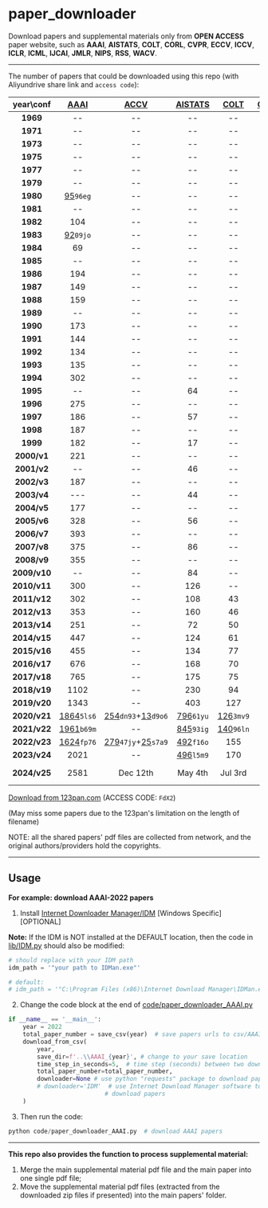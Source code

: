 # paper_downloader

Download papers and supplemental materials only from **OPEN ACCESS** paper 
website, such as **AAAI**, **AISTATS**, **COLT**, **CORL**, **CVPR**, **ECCV**, 
**ICCV**, **ICLR**, **ICML**, **IJCAI**, **JMLR**, **NIPS**, 
**RSS**, **WACV**.   

---

The number of papers that could be downloaded using this repo (with Aliyundrive share link and `access code`):



<sub>
<sup>

|  year\conf   | [AAAI](https://www.aaai.org/Library/AAAI/aaai-library.php) |                                [ACCV](https://openaccess.thecvf.com/ACCV2020)                                |          [AISTATS](https://www.aistats.org/)           |      [COLT](http://learningtheory.org/colt2020/)       | [CORL](https://www.corl.org/) |                                  [CVPR](http://openaccess.thecvf.com/menu.py)                                  |         [ECCV](https://www.ecva.net/papers.php)         |                                  [ICCV](http://openaccess.thecvf.com/menu.py)                                  |                    [ICLR](https://iclr.cc/)                    |                [ICML](https://icml.cc/)                 |            [IJCAI](https://www.ijcai.org/)             | [JMLR](http://www.jmlr.org/) |                [NIPS ](https://nips.cc/)                | [RSS](https://www.roboticsproceedings.org/index.html) |                                     [WACV](http://wacv2021.thecvf.com/)                                      |
|:------------:|:----------------------------------------------------------:|:------------------------------------------------------------------------------------------------------------:|:------------------------------------------------------:|:------------------------------------------------------:|:-----------------------------:|:--------------------------------------------------------------------------------------------------------------:|:-------------------------------------------------------:|:--------------------------------------------------------------------------------------------------------------:|:--------------------------------------------------------------:|:-------------------------------------------------------:|:------------------------------------------------------:|:----------------------------:|:-------------------------------------------------------:|:-----------------------------------------------------:|:------------------------------------------------------------------------------------------------------------:|
|   **1969**   |                             --                             |                                                      --                                                      |                           --                           |                           --                           |              --               |                                                       --                                                       |                           --                            |                                                       --                                                       |                               --                               |                           --                            |                           64                           |              --              |                           --                            |                          --                           |                                                      --                                                      |
|   **1971**   |                             --                             |                                                      --                                                      |                           --                           |                           --                           |              --               |                                                       --                                                       |                           --                            |                                                       --                                                       |                               --                               |                           --                            |                           66                           |              --              |                           --                            |                          --                           |                                                      --                                                      |
|   **1973**   |                             --                             |                                                      --                                                      |                           --                           |                           --                           |              --               |                                                       --                                                       |                           --                            |                                                       --                                                       |                               --                               |                           --                            |                           85                           |              --              |                           --                            |                          --                           |                                                      --                                                      |
|   **1975**   |                             --                             |                                                      --                                                      |                           --                           |                           --                           |              --               |                                                       --                                                       |                           --                            |                                                       --                                                       |                               --                               |                           --                            |                          146                           |              --              |                           --                            |                          --                           |                                                      --                                                      |
|   **1977**   |                             --                             |                                                      --                                                      |                           --                           |                           --                           |              --               |                                                       --                                                       |                           --                            |                                                       --                                                       |                               --                               |                           --                            |                          251                           |              --              |                           --                            |                          --                           |                                                      --                                                      |
|   **1979**   |                             --                             |                                                      --                                                      |                           --                           |                           --                           |              --               |                                                       --                                                       |                           --                            |                                                       --                                                       |                               --                               |                           --                            |                           12                           |              --              |                           --                            |                          --                           |                                                      --                                                      |
|   **1980**   |   [95](https://www.aliyundrive.com/s/ucngMrKSTmi)`96eg`    |                                                      --                                                      |                           --                           |                           --                           |              --               |                                                       --                                                       |                           --                            |                                                       --                                                       |                               --                               |                           --                            |                           --                           |              --              |                           --                            |                          --                           |                                                      --                                                      |
|   **1981**   |                             --                             |                                                      --                                                      |                           --                           |                           --                           |              --               |                                                       --                                                       |                           --                            |                                                       --                                                       |                               --                               |                           --                            |                          108                           |              --              |                           --                            |                          --                           |                                                      --                                                      |
|   **1982**   |                            104                             |                                                      --                                                      |                           --                           |                           --                           |              --               |                                                       --                                                       |                           --                            |                                                       --                                                       |                               --                               |                           --                            |                           --                           |              --              |                           --                            |                          --                           |                                                      --                                                      |
|   **1983**   |   [92](https://www.aliyundrive.com/s/L3GfxhEqyWg)`09jo`    |                                                      --                                                      |                           --                           |                           --                           |              --               |                                                       --                                                       |                           --                            |                                                       --                                                       |                               --                               |                           --                            |                          237                           |              --              |                           --                            |                          --                           |                                                      --                                                      |
|   **1984**   |                             69                             |                                                      --                                                      |                           --                           |                           --                           |              --               |                                                       --                                                       |                           --                            |                                                       --                                                       |                               --                               |                           --                            |                           --                           |              --              |                           --                            |                          --                           |                                                      --                                                      |
|   **1985**   |                             --                             |                                                      --                                                      |                           --                           |                           --                           |              --               |                                                       --                                                       |                           --                            |                                                       --                                                       |                               --                               |                           --                            |                          259                           |              --              |                           --                            |                          --                           |                                                      --                                                      |
|   **1986**   |                            194                             |                                                      --                                                      |                           --                           |                           --                           |              --               |                                                       --                                                       |                           --                            |                                                       --                                                       |                               --                               |                           --                            |                           --                           |              --              |                           --                            |                          --                           |                                                      --                                                      |
|   **1987**   |                            149                             |                                                      --                                                      |                           --                           |                           --                           |              --               |                                                       --                                                       |                           --                            |                                                       --                                                       |                               --                               |                           --                            |                          246                           |              --              |                           90                            |                          --                           |                                                      --                                                      |
|   **1988**   |                            159                             |                                                      --                                                      |                           --                           |                           --                           |              --               |                                                       --                                                       |                           --                            |                                                       --                                                       |                               --                               |                           --                            |                           --                           |              --              |                           94                            |                          --                           |                                                      --                                                      |
|   **1989**   |                             --                             |                                                      --                                                      |                           --                           |                           --                           |              --               |                                                       --                                                       |                           --                            |                                                       --                                                       |                               --                               |                           --                            |                          269                           |              --              |                           101                           |                          --                           |                                                      --                                                      |
|   **1990**   |                            173                             |                                                      --                                                      |                           --                           |                           --                           |              --               |                                                       --                                                       |                           49                            |                                                       --                                                       |                               --                               |                           --                            |                           --                           |              --              |                           143                           |                          --                           |                                                      --                                                      |
|   **1991**   |                            144                             |                                                      --                                                      |                           --                           |                           --                           |              --               |                                                       --                                                       |                           --                            |                                                       --                                                       |                               --                               |                           --                            |                          192                           |              --              |                           144                           |                          --                           |                                                      --                                                      |
|   **1992**   |                            134                             |                                                      --                                                      |                           --                           |                           --                           |              --               |                                                       --                                                       |                           49                            |                                                       --                                                       |                               --                               |                           --                            |                           --                           |              --              |                           127                           |                          --                           |                                                      --                                                      |
|   **1993**   |                            135                             |                                                      --                                                      |                           --                           |                           --                           |              --               |                                                       --                                                       |                           --                            |                                                       --                                                       |                               --                               |                           --                            |                          138                           |              --              |                           158                           |                          --                           |                                                      --                                                      |
|   **1994**   |                            302                             |                                                      --                                                      |                           --                           |                           --                           |              --               |                                                       --                                                       |                           98                            |                                                       --                                                       |                               --                               |                           --                            |                           --                           |              --              |                           140                           |                          --                           |                                                      --                                                      |
|   **1995**   |                             --                             |                                                      --                                                      |                           64                           |                           --                           |              --               |                                                       --                                                       |                           --                            |                                                       --                                                       |                               --                               |                           --                            |                          282                           |              --              |                           152                           |                          --                           |                                                      --                                                      |
|   **1996**   |                            275                             |                                                      --                                                      |                           --                           |                           --                           |              --               |                                                       --                                                       |                           98                            |                                                       --                                                       |                               --                               |                           --                            |                           --                           |              --              |                           152                           |                          --                           |                                                      --                                                      |
|   **1997**   |                            186                             |                                                      --                                                      |                           57                           |                           --                           |              --               |                                                       --                                                       |                           --                            |                                                       --                                                       |                               --                               |                           --                            |                          180                           |              --              |                           150                           |                          --                           |                                                      --                                                      |
|   **1998**   |                            187                             |                                                      --                                                      |                           --                           |                           --                           |              --               |                                                       --                                                       |                           98                            |                                                       --                                                       |                               --                               |                           --                            |                           --                           |              --              |                           151                           |                          --                           |                                                      --                                                      |
|   **1999**   |                            182                             |                                                      --                                                      |                           17                           |                           --                           |              --               |                                                       --                                                       |                           --                            |                                                       --                                                       |                               --                               |                           --                            |                          204                           |              --              |                           150                           |                          --                           |                                                      --                                                      |
| **2000/v1**  |                            221                             |                                                      --                                                      |                           --                           |                           --                           |              --               |                                                       --                                                       |                           98                            |                                                       --                                                       |                               --                               |                           --                            |                           --                           |              11              |                           152                           |                          --                           |                                                      --                                                      |
| **2001/v2**  |                             --                             |                                                      --                                                      |                           46                           |                           --                           |              --               |                                                       --                                                       |                           --                            |                                                       --                                                       |                               --                               |                           --                            |                           17                           |              31              |                           197                           |                          --                           |                                                      --                                                      |
| **2002/v3**  |                            187                             |                                                      --                                                      |                           --                           |                           --                           |              --               |                                                       --                                                       |                           196                           |                                                       --                                                       |                               --                               |                           --                            |                           --                           |              59              |                           207                           |                          --                           |                                                      --                                                      |
| **2003/v4**  |                            ---                             |                                                      --                                                      |                           44                           |                           --                           |              --               |                                                       --                                                       |                           --                            |                                                       --                                                       |                               --                               |                           121                           |                          297                           |              59              |                           198                           |                          --                           |                                                      --                                                      |
| **2004/v5**  |                            177                             |                                                      --                                                      |                           --                           |                           --                           |              --               |                                                       --                                                       |                           190                           |                                                       --                                                       |                               --                               |                           118                           |                           --                           |              56              |                           207                           |                          --                           |                                                      --                                                      |
| **2005/v6**  |                            328                             |                                                      --                                                      |                           56                           |                           --                           |              --               |                                                       --                                                       |                           --                            |                                                       --                                                       |                               --                               |                           133                           |                          350                           |              73              |                           207                           |                          48                           |                                                      --                                                      |
| **2006/v7**  |                            393                             |                                                      --                                                      |                           --                           |                           --                           |              --               |                                                       --                                                       |                         192+11                          |                                                       --                                                       |                               --                               |                           --                            |                           --                           |             100              |                           204                           |                          39                           |                                                      --                                                      |
| **2007/v8**  |                            375                             |                                                      --                                                      |                           86                           |                           --                           |              --               |                                                       --                                                       |                           --                            |                                                       --                                                       |                               --                               |                           150                           |                          478                           |              91              |                           217                           |                          41                           |                                                      --                                                      |
| **2008/v9**  |                            355                             |                                                      --                                                      |                           --                           |                           --                           |              --               |                                                       --                                                       |                           196                           |                                                       --                                                       |                               --                               |                           158                           |                           --                           |              97              |                           250                           |                          40                           |                                                      --                                                      |
| **2009/v10** |                             --                             |                                                      --                                                      |                           84                           |                           --                           |              --               |                                                       --                                                       |                           --                            |                                                       --                                                       |                               --                               |                           160                           |                          342                           |             100              |                           262                           |                          39                           |                                                      --                                                      |
| **2010/v11** |                            300                             |                                                      --                                                      |                          126                           |                           --                           |              --               |                                                       --                                                       |                         286+63                          |                                                       --                                                       |                               --                               |                           159                           |                           --                           |             118              |                           292                           |                          40                           |                                                      --                                                      |
| **2011/v12** |                            302                             |                                                      --                                                      |                          108                           |                           43                           |              --               |                                                       --                                                       |                           --                            |                                                       --                                                       |                               --                               |                           153                           |                          490                           |             105              |                           306                           |                          45                           |                                                      --                                                      |
| **2012/v13** |                            353                             |                                                      --                                                      |                          160                           |                           46                           |              --               |                                                       --                                                       |                         329+147                         |                                                       --                                                       |                               --                               |                           243                           |                           --                           |             119              |                           368                           |                          60                           |                                                      --                                                      |
| **2013/v14** |                            251                             |                                                      --                                                      |                           72                           |                           50                           |              --               |                           [471](https://www.aliyundrive.com/s/ZFvga9JZ5aY)`5p0q`+156                           |                           --                            |                                                    455+142                                                     |                              14+9                              |                           283                           |                          496                           |              84              |                           360                           |                          55                           |                                                      --                                                      |
| **2014/v15** |                            447                             |                                                      --                                                      |                          124                           |                           61                           |              --               |                                                    545+125                                                     |                         334+158                         |                                                       --                                                       |                               35                               |                           310                           |                           --                           |             120              |                           411                           |                          57                           |                                                      --                                                      |
| **2015/v16** |                            455                             |                                                      --                                                      |                          134                           |                           77                           |              --               |                                                    602+133                                                     |                           --                            |                                                    526+133                                                     |                               42                               |                           270                           |                          656                           |             118              |                           403                           |                          49                           |                                                      --                                                      |
| **2016/v17** |                            676                             |                                                      --                                                      |                          168                           |                           70                           |              --               |                                                    643+194                                                     |                         372+132                         |                                                       --                                                       |                               80                               |                           322                           |                          658                           |             236              |                           568                           |                          47                           |                                                      --                                                      |
| **2017/v18** |                            765                             |                                                      --                                                      |                          175                           |                           75                           |              48               |                                                    783+281                                                     |                           --                            |                                                    621+353                                                     |                              198                               |                           434                           |                          781                           |             234              |                           679                           |                          75                           |                                                      --                                                      |
| **2018/v19** |                            1102                            |                                                      --                                                      |                          230                           |                           94                           |              75               |                                                    979+346                                                     |                         732+262                         |                                                       --                                                       |                              336                               |                           466                           |                          870                           |              84              |                          1009                           |                          71                           |                                                      --                                                      |
| **2019/v20** |                            1343                            |                                                      --                                                      |                          403                           |                          127                           |              110              |                                                    1294+612                                                    |                           --                            |                                                    1075+498                                                    |                              502                               |                           773                           |                          964                           |             184              |                          1428                           |                          84                           |                                                      --                                                      |
| **2020/v21** |  [1864](https://www.aliyundrive.com/s/kbWKUpHGR3k)`5ls6`   | [254](https://www.aliyundrive.com/s/Dt2ErKCmePQ)`dn93`+[13](https://www.aliyundrive.com/s/AhGvgotrMUv)`d9o6` | [796](https://www.aliyundrive.com/s/iQ4AWTHG4bk)`61yu` | [126](https://www.aliyundrive.com/s/apP8KUFLPe4)`3mv9` |              165              | [1467](https://www.aliyundrive.com/s/eJF4BTFzFJq)`y89b`+[517](https://www.aliyundrive.com/s/5wk7Mjo9XyU)`0fz9` | [1358](https://www.aliyundrive.com/s/EYyjxRmmg8d)`a5i0` |                                                       --                                                       |     [687](https://www.aliyundrive.com/s/cVRD5Bu2SgN)`4x1c`     | [1084](https://www.aliyundrive.com/s/BHqtEbi6Dix)`5yw0` | [776](https://www.aliyundrive.com/s/vMZpsjCbWMV)`4xq3` |             254              | [1899](https://www.aliyundrive.com/s/GEMFqxKeHWu)`3g3d` |                          103                          | [378](https://www.aliyundrive.com/s/gfFKwcKrCP1)`l1m8`+[24](https://www.aliyundrive.com/s/2uCW6cq9WHk)`me08` |
| **2021/v22** |  [1961](https://www.aliyundrive.com/s/cdeGciNZch8)`b69m`   |                                                      --                                                      | [845](https://www.aliyundrive.com/s/3hbAhxYFHER)`93ig` | [140](https://www.aliyundrive.com/s/gwhdNT1vGDD)`96ln` |              166              |                          1660+[517](https://www.aliyundrive.com/s/ziBfXVKPXSY)`le14`                           |                           --                            | [1612](https://www.aliyundrive.com/s/ME21PfkyAec)`99uu`+[465](https://www.aliyundrive.com/s/ZahPmXSn9an)`16es` |     [860](https://www.aliyundrive.com/s/wGos6n5R93v)`ef43`     | [1183](https://www.aliyundrive.com/s/SYTtH38GiVS)`g8b1` | [723](https://www.aliyundrive.com/s/io3sAjsN5pw)`40is` |             290              | [2334](https://www.aliyundrive.com/s/13sHmhuEdxA)`v6g1` |                          92                           | [406](https://www.aliyundrive.com/s/kTwfaX9tren)`1id9`+[23](https://www.aliyundrive.com/s/7Joy4svvUfy)`90rl` |
| **2022/v23** |  [1624](https://www.aliyundrive.com/s/ePXvUw4VFdQ)`fp76`   | [279](https://www.aliyundrive.com/s/zCCTJMPrfSr)`47jy`+[25](https://www.aliyundrive.com/s/f4kdMXixwJL)`s7a9` | [492](https://www.aliyundrive.com/s/xj2fRMwZxfC)`f16o` |                          155                           |              197              | [2077](https://www.aliyundrive.com/s/Q8DG9dKbx6S)`i16a`+[562](https://www.aliyundrive.com/s/f9Zx3hFFyq4)`11kj` | [1645](https://www.aliyundrive.com/s/dv4fhuueRHs)`6d7j` |                                                       --                                                       | [54+176+865](https://www.aliyundrive.com/s/gfANcdbM9TC)`b1l3`  | [1234](https://www.aliyundrive.com/s/eopQ5H8Hz2a)`81ov` | [862](https://www.aliyundrive.com/s/DBVKNsqN2UZ)`ea46` |             351              | [2673](https://www.aliyundrive.com/s/VFLmfnzSAsA)`eh49` |                          74                           | [406](https://www.aliyundrive.com/s/xRhdpencLQU)`ab53`+[80](https://www.aliyundrive.com/s/JCCcQXij7WX)`q6d2` |
| **2023/v24** |                            2021                            |                                                      --                                                      | [496](https://www.aliyundrive.com/s/CD3Kz9cxu1U)`l5m9` |                          170                           |              199              |                                          [2358+698](./sharelinks.md)                                           |                           --                            |                                                    2161+491                                                    | [90+284+1205](https://www.aliyundrive.com/s/PZ1Wann4B8A)`29sf` |                          1805                           |                          846                           |             397              |                       67+378+2773                       |                          112                          | [639](https://www.aliyundrive.com/s/fP52KxJEUE5)`mo78`+[74](https://www.aliyundrive.com/s/XZG992JqQfn)`nj80` |
| **2024/v25** |                            2581                            |                                                   Dec 12th                                                   |                        May 4th                         |                        Jul 3rd                         |            Nov 9th            |                                                    Jun 21th                                                    |                         Oct 4th                         |                                                       --                                                       |                          86+369+1810                           |                        Jul 27th                         |                        Aug 9th                         |              49              |                        Det 15th                         |                       Jul 19th                        |                                                   846+120                                                    |

</sup>
</sub>


<!--| **2023/v24** |                                                         
|                                                                                                                   |                                                             |                                                             |                                                                                                                     |                                                                                                                    |                                                                                                                     |                                                                    |                                                              |                                                             |                              |                                                              |      |                                                                                                             |-->

[Download from 123pan.com](https://www.123pan.com/s/PwXljv-QErwd.html)
(ACCESS CODE: `FdX2`)

 (May miss some papers due to the 123pan's limitation on the length of filename)

NOTE: all the shared papers' pdf files are collected from network, and the original authors/providers hold the copyrights.
****
## Usage
**For example: download AAAI-2022 papers**
1. Install [Internet Downloader Manager/IDM](https://www.internetdownloadmanager.com/) [Windows Specific][OPTIONAL]

**Note:** If the IDM is NOT installed at the DEFAULT location, then the 
   code in [lib/IDM.py](./lib/IDM.py) should also be modified:
```python
# should replace with your IDM path
idm_path = '"your path to IDMan.exe"'  

# default:
# idm_path = '"C:\Program Files (x86)\Internet Download Manager\IDMan.exe"'

```

2. Change the code block at the end of 
[code/paper_downloader_AAAI.py](./code/paper_downloader_AAAI.py)
```python
if __name__ == '__main__':
    year = 2022
    total_paper_number = save_csv(year)  # save papers urls to csv/AAAI_2022.csv
    download_from_csv(
        year, 
        save_dir=f'..\\AAAI_{year}', # change to your save location
        time_step_in_seconds=5,  # time step (seconds) between two downloading requests
        total_paper_number=total_paper_number,
        downloader=None # use python "requests" package to download papers, workable on Windows/MacOS/Linux
        # downloader='IDM'  # use Internet Download Manager software to 
                           # download papers
    )
```

3. Then run the code:
```python
python code/paper_downloader_AAAI.py  # download AAAI papers
```

****

**This repo also provides the function to process supplemental material:**
1. Merge the main supplemental material pdf file and the main paper into one single pdf file;
2. Move the supplemental material pdf files (extracted from the downloaded zip files if presented) into the main papers' folder.
